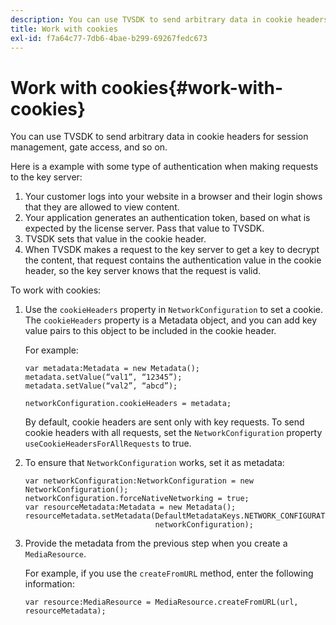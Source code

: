 ```yaml
---
description: You can use TVSDK to send arbitrary data in cookie headers for session management, gate access, and so on.
title: Work with cookies
exl-id: f7a64c77-7db6-4bae-b299-69267fedc673
---
```

# Work with cookies{#work-with-cookies}

You can use TVSDK to send arbitrary data in cookie headers for session management, gate access, and so on.

Here is a example with some type of authentication when making requests to the key server:

1. Your customer logs into your website in a browser and their login shows that they are allowed to view content. 
1. Your application generates an authentication token, based on what is expected by the license server. Pass that value to TVSDK. 
1. TVSDK sets that value in the cookie header. 
1. When TVSDK makes a request to the key server to get a key to decrypt the content, that request contains the authentication value in the cookie header, so the key server knows that the request is valid.

To work with cookies: 

1. Use the `cookieHeaders` property in `NetworkConfiguration` to set a cookie. The `cookieHeaders` property is a Metadata object, and you can add key value pairs to this object to be included in the cookie header.

   For example:

   ```
   var metadata:Metadata = new Metadata(); 
   metadata.setValue(“val1”, “12345”); 
   metadata.setValue(“val2”, “abcd”); 
     
   networkConfiguration.cookieHeaders = metadata;
   ```

   By default, cookie headers are sent only with key requests. To send cookie headers with all requests, set the `NetworkConfiguration` property `useCookieHeadersForAllRequests` to true. 

1. To ensure that `NetworkConfiguration` works, set it as metadata:

   ```
   var networkConfiguration:NetworkConfiguration = new NetworkConfiguration(); 
   networkConfiguration.forceNativeNetworking = true; 
   var resourceMetadata:Metadata = new Metadata(); 
   resourceMetadata.setMetadata(DefaultMetadataKeys.NETWORK_CONFIGURATION_KEY,  
                                networkConfiguration);
   ```

1. Provide the metadata from the previous step when you create a `MediaResource`.

   For example, if you use the `createFromURL` method, enter the following information: 

   ```
   var resource:MediaResource = MediaResource.createFromURL(url, resourceMetadata);
   ```
